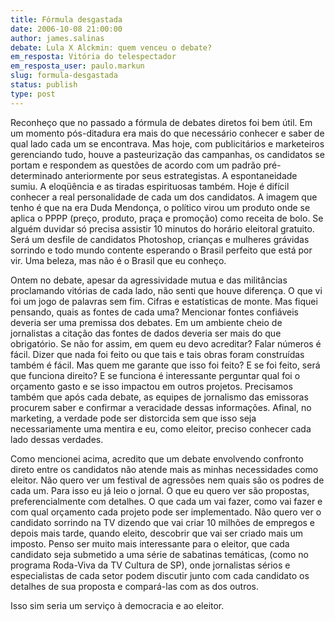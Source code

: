 ```yaml
---
title: Fórmula desgastada
date: 2006-10-08 21:00:00
author: james.salinas
debate: Lula X Alckmin: quem venceu o debate?
em_resposta: Vitória do telespectador
em_resposta_user: paulo.markun
slug: formula-desgastada
status: publish 
type: post
---
```


Reconheço que no passado a fórmula de debates diretos foi bem útil. Em um momento pós-ditadura era mais do que necessário conhecer e saber de qual lado cada um se encontrava. Mas hoje, com publicitários e marketeiros gerenciando tudo, houve a pasteurização das campanhas, os candidatos se portam e respondem as questões de acordo com um padrão pré-determinado anteriormente por seus estrategistas. A espontaneidade sumiu. A eloqüência e as tiradas espirituosas também. Hoje é difícil conhecer a real personalidade de cada um dos candidatos. A imagem que tenho é que na era Duda Mendonça, o político virou um produto onde se aplica o PPPP (preço, produto, praça e promoção) como receita de bolo. Se alguém duvidar só precisa assistir 10 minutos do horário eleitoral gratuito. Será um desfile de candidatos Photoshop, crianças e mulheres grávidas sorrindo e todo mundo contente esperando o Brasil perfeito que está por vir. Uma beleza, mas não é o Brasil que eu conheço.


Ontem no debate, apesar da agressividade mutua e das militâncias proclamando vitórias de cada lado, não senti que houve diferença. O que vi foi um jogo de palavras sem fim. Cifras e estatísticas de monte. Mas fiquei pensando, quais as fontes de cada uma? Mencionar fontes confiáveis deveria ser uma premissa dos debates. Em um ambiente cheio de jornalistas a citação das fontes de dados deveria ser mais do que obrigatório. Se não for assim, em quem eu devo acreditar? Falar números é fácil. Dizer que nada foi feito ou que tais e tais obras foram construídas também é fácil. Mas quem me garante que isso foi feito? E se foi feito, será que funciona direito? E se funciona é interessante perguntar qual foi o orçamento gasto e se isso impactou em outros projetos. Precisamos também que após cada debate, as equipes de jornalismo das emissoras procurem saber e confirmar a veracidade dessas informações. Afinal, no marketing, a verdade pode ser distorcida sem que isso seja necessariamente uma mentira e eu, como eleitor, preciso conhecer cada lado dessas verdades.


Como mencionei acima, acredito que um debate envolvendo confronto direto entre os candidatos não atende mais as minhas necessidades como eleitor. Não quero ver um festival de agressões nem quais são os podres de cada um. Para isso eu já leio o jornal. O que eu quero ver são propostas, preferencialmente com detalhes. O que cada um vai fazer, como vai fazer e com qual orçamento cada projeto pode ser implementado. Não quero ver o candidato sorrindo na TV dizendo que vai criar 10 milhões de empregos e depois mais tarde, quando eleito, descobrir que vai ser criado mais um imposto. Penso ser muito mais interessante para o eleitor, que cada candidato seja submetido a uma série de sabatinas temáticas, (como no programa Roda-Viva da TV Cultura de SP), onde jornalistas sérios e especialistas de cada setor podem discutir junto com cada candidato os detalhes de sua proposta e compará-las com as dos outros.


Isso sim seria um serviço à democracia e ao eleitor. 



